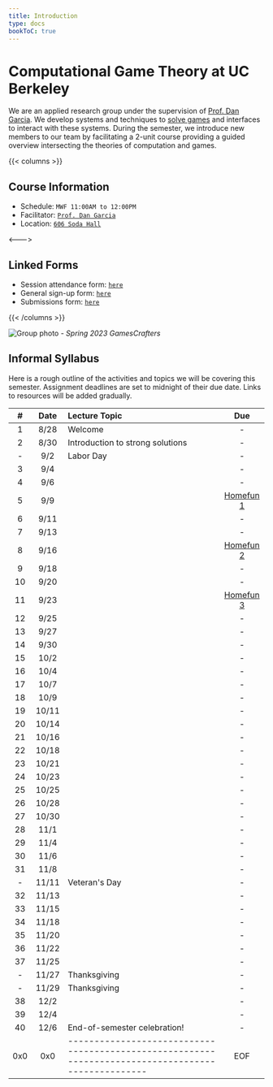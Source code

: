 ```yaml
---
title: Introduction
type: docs
bookToC: true
---
```


# **Computational Game Theory at UC Berkeley**

We are an applied research group under the supervision of [Prof. Dan Garcia](https://people.eecs.berkeley.edu/~ddgarcia/). We develop systems and techniques to [solve games](https://en.wikipedia.org/wiki/Solved_game) and interfaces to interact with these systems. During the semester, we introduce new members to our team by facilitating a 2-unit course providing a guided overview intersecting the theories of computation and games.

{{< columns >}}

## **Course Information**

* Schedule: `MWF 11:00AM to 12:00PM`
* Facilitator: [`Prof. Dan Garcia`](https://people.eecs.berkeley.edu/~ddgarcia/)
* Location: [`606 Soda Hall`](https://www.google.com/maps/place/EECS+Computer+Science+Division+Soda+Hall/@37.8753164,-122.2589183,19.48z/data=!4m6!3m5!1s0x80857c23cec17a61:0xd6e1f085d0308711!8m2!3d37.8756714!4d-122.2585253!16s%2Fg%2F12hl2qncc?entry=ttu)

<--->

## **Linked Forms**

* Session attendance form: [`here`](https://forms.gle/onbQNjJJfLfyMgi36)
* General sign-up form: [`here`](https://forms.gle/AmL3j1de9XDTSRrQ9)
* Submissions form: [`here`](https://forms.gle/M2RYf3aVRL4cmZLeA)


{{< /columns >}}

![Group photo](/group_photo.jpg)
*- Spring 2023 GamesCrafters*

## **Informal Syllabus**
Here is a rough outline of the activities and topics we will be covering this semester. Assignment deadlines are set to midnight of their due date. Links to resources will be added gradually.

| # | Date | Lecture Topic | Due |
| :-: | :-: | :- | :-: |
| 1 | 8/28 | Welcome | - |
| 2 | 8/30 | Introduction to strong solutions | - |
| - | 9/2 | Labor Day | - |
| 3 | 9/4 | | - |
| 4 | 9/6 | | - |
| 5 | 9/9 | | [Homefun 1](main/assignments/homefun-1) |
| 6 | 9/11 | | - |
| 7 | 9/13 | | - |
| 8 | 9/16 | | [Homefun 2](main/assignments/homefun-2) |
| 9 | 9/18 | | - |
| 10 | 9/20 | | - |
| 11 | 9/23 | | [Homefun 3](main/assignments/homefun-3) |
| 12 | 9/25 | | - |
| 13 | 9/27 | | - |
| 14 | 9/30 | | - |
| 15 | 10/2 | | - |
| 16 | 10/4 | | - |
| 17 | 10/7 | | - |
| 18 | 10/9 | | - |
| 19 | 10/11 | | - |
| 20 | 10/14 | | - |
| 21 | 10/16 | | - |
| 22 | 10/18 | | - |
| 23 | 10/21 | | - |
| 24 | 10/23 | | - |
| 25 | 10/25 | | - |
| 26 | 10/28 | | - |
| 27 | 10/30 | | - |
| 28 | 11/1 | | - |
| 29 | 11/4 | | - |
| 30 | 11/6 | | - |
| 31 | 11/8 | | - |
| - | 11/11 | Veteran's Day | - |
| 32 | 11/13 | | - |
| 33 | 11/15 | | - |
| 34 | 11/18 | | - |
| 35 | 11/20 | | - |
| 36 | 11/22 | | - |
| 37 | 11/25 | | - |
| - | 11/27 | Thanksgiving | - |
| - | 11/29 | Thanksgiving | - |
| 38 | 12/2 | | - |
| 39 | 12/4 | | - |
| 40 | 12/6 | End-of-semester celebration! | - |
| 0x0 | 0x0 | --------------------------------------------------------------------------------------------------- | EOF |

